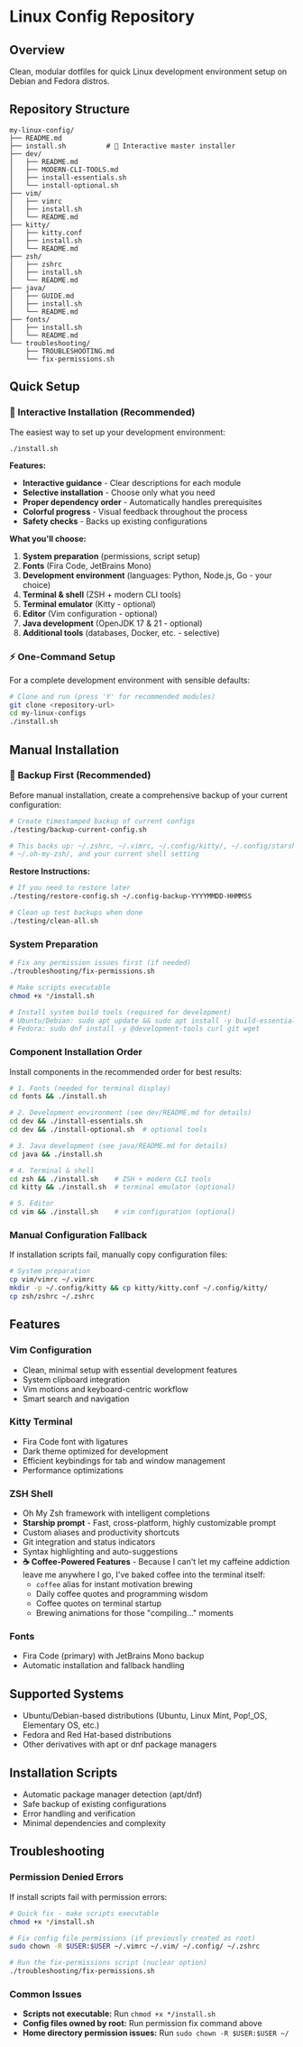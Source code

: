 # Linux Config Repository

## Overview
Clean, modular dotfiles for quick Linux development environment setup on Debian and Fedora distros.

## Repository Structure
```
my-linux-config/
├── README.md
├── install.sh          # 🚀 Interactive master installer
├── dev/
│   ├── README.md
│   ├── MODERN-CLI-TOOLS.md
│   ├── install-essentials.sh
│   └── install-optional.sh
├── vim/
│   ├── vimrc
│   ├── install.sh
│   └── README.md
├── kitty/
│   ├── kitty.conf
│   ├── install.sh
│   └── README.md
├── zsh/
│   ├── zshrc
│   ├── install.sh
│   └── README.md
├── java/
│   ├── GUIDE.md
│   ├── install.sh
│   └── README.md
├── fonts/
│   ├── install.sh
│   └── README.md
└── troubleshooting/
    ├── TROUBLESHOOTING.md
    └── fix-permissions.sh
```

## Quick Setup

### 🚀 Interactive Installation (Recommended)
The easiest way to set up your development environment:

```bash
./install.sh
```

**Features:**
- **Interactive guidance** - Clear descriptions for each module
- **Selective installation** - Choose only what you need
- **Proper dependency order** - Automatically handles prerequisites
- **Colorful progress** - Visual feedback throughout the process
- **Safety checks** - Backs up existing configurations

**What you'll choose:**
1. **System preparation** (permissions, script setup)
2. **Fonts** (Fira Code, JetBrains Mono) 
3. **Development environment** (languages: Python, Node.js, Go - your choice)
4. **Terminal & shell** (ZSH + modern CLI tools)
5. **Terminal emulator** (Kitty - optional)
6. **Editor** (Vim configuration - optional)
7. **Java development** (OpenJDK 17 & 21 - optional)
8. **Additional tools** (databases, Docker, etc. - selective)

### ⚡ One-Command Setup
For a complete development environment with sensible defaults:
```bash
# Clone and run (press 'Y' for recommended modules)
git clone <repository-url>
cd my-linux-configs
./install.sh
```

## Manual Installation

### 🔄 Backup First (Recommended)
Before manual installation, create a comprehensive backup of your current configuration:

```bash
# Create timestamped backup of current configs
./testing/backup-current-config.sh

# This backs up: ~/.zshrc, ~/.vimrc, ~/.config/kitty/, ~/.config/starship.toml, 
# ~/.oh-my-zsh/, and your current shell setting
```

**Restore Instructions:**
```bash
# If you need to restore later
./testing/restore-config.sh ~/.config-backup-YYYYMMDD-HHMMSS

# Clean up test backups when done
./testing/clean-all.sh
```

### System Preparation
```bash
# Fix any permission issues first (if needed)
./troubleshooting/fix-permissions.sh

# Make scripts executable
chmod +x */install.sh

# Install system build tools (required for development)
# Ubuntu/Debian: sudo apt update && sudo apt install -y build-essential curl git wget
# Fedora: sudo dnf install -y @development-tools curl git wget
```

### Component Installation Order
Install components in the recommended order for best results:

```bash
# 1. Fonts (needed for terminal display)
cd fonts && ./install.sh

# 2. Development environment (see dev/README.md for details)
cd dev && ./install-essentials.sh
cd dev && ./install-optional.sh  # optional tools

# 3. Java development (see java/README.md for details)
cd java && ./install.sh

# 4. Terminal & shell
cd zsh && ./install.sh    # ZSH + modern CLI tools
cd kitty && ./install.sh  # terminal emulator (optional)

# 5. Editor
cd vim && ./install.sh    # vim configuration (optional)
```

### Manual Configuration Fallback
If installation scripts fail, manually copy configuration files:

```bash
# System preparation
cp vim/vimrc ~/.vimrc
mkdir -p ~/.config/kitty && cp kitty/kitty.conf ~/.config/kitty/
cp zsh/zshrc ~/.zshrc
```


## Features

### Vim Configuration
- Clean, minimal setup with essential development features
- System clipboard integration
- Vim motions and keyboard-centric workflow
- Smart search and navigation

### Kitty Terminal
- Fira Code font with ligatures
- Dark theme optimized for development
- Efficient keybindings for tab and window management
- Performance optimizations

### ZSH Shell
- Oh My Zsh framework with intelligent completions
- **Starship prompt** - Fast, cross-platform, highly customizable prompt
- Custom aliases and productivity shortcuts
- Git integration and status indicators  
- Syntax highlighting and auto-suggestions
- **☕ Coffee-Powered Features** - Because I can't let my caffeine addiction leave me anywhere I go, I've baked coffee into the terminal itself:
  - `coffee` alias for instant motivation brewing
  - Daily coffee quotes and programming wisdom
  - Coffee quotes on terminal startup
  - Brewing animations for those "compiling..." moments

### Fonts
- Fira Code (primary) with JetBrains Mono backup
- Automatic installation and fallback handling

## Supported Systems
- Ubuntu/Debian-based distributions (Ubuntu, Linux Mint, Pop!_OS, Elementary OS, etc.)
- Fedora and Red Hat-based distributions
- Other derivatives with apt or dnf package managers

## Installation Scripts
- Automatic package manager detection (apt/dnf)
- Safe backup of existing configurations
- Error handling and verification
- Minimal dependencies and complexity

## Troubleshooting

### Permission Denied Errors
If install scripts fail with permission errors:

```bash
# Quick fix - make scripts executable
chmod +x */install.sh

# Fix config file permissions (if previously created as root)
sudo chown -R $USER:$USER ~/.vimrc ~/.vim/ ~/.config/ ~/.zshrc

# Run the fix-permissions script (nuclear option)
./troubleshooting/fix-permissions.sh
```

### Common Issues

- **Scripts not executable:** Run `chmod +x */install.sh`
- **Config files owned by root:** Run permission fix command above
- **Home directory permission issues:** Run `sudo chown -R $USER:$USER ~/`
